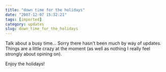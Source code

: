 ```yaml
---
title: "down time for the holidays"
date: "2007-12-07 15:32:21"
tags: [imported]
category: updates
slug: down_time_for_the_holidays
---
```

	
Talk about a busy time... Sorry there hasn't been much by way of updates.  Things are a little crazy at the moment (as well as nothing I really feel strongly about opining on).

Enjoy the holidays!
